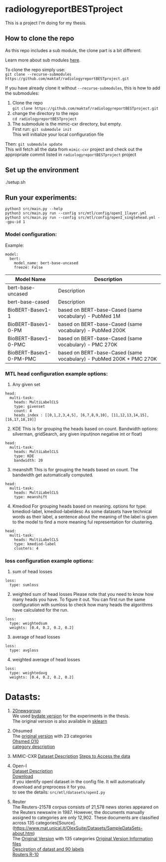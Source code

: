 # radiologyreportBESTproject
This is a project I'm doing for my thesis. 

## How to clone the repo
As this repo includes a sub module, the clone part is a bit different: 

Learn more about sub modules [here](https://git-scm.com/book/en/v2/Git-Tools-Submodules). 

To clone the repo simply use:     
`git clone --recurse-submodules https://github.com/maktaf/radiologyreportBESTproject.git`

If you have already clone it without `--recurse-submodules`, this is how to add the submodules:
1. Clone the repo    
`git clone https://github.com/maktaf/radiologyreportBESTproject.git`
2. change the directory to the repo   
`cd radiologyreportBESTproject`
3. The submodule is the mimic-cxr directory, but empty.     
First run: ```git submodule init```      
This will initialize your local configuration file     

  Then: `git submodule update`      
  This will fetch all the data from `mimic-cxr` project and check out the appropriate commit listed in `radiologyreportBESTproject` project  

## Set up the environment
./setup.sh

## Run your experiments:
`python3 src/main.py --help`       
`python3 src/main.py run --config src/mtl/config/openI_1layer.yml`      
`python3 src/main.py run --config src/mtl/config/openI_singlehead.yml --gpu-id 1`

### Model configuration:
Example:
```
model: 
  bert:
    model_name: bert-base-uncased
    freeze: False
```
| Model Name           | Description |
| ---------------------|-------------- |
| bert-base-uncased | Description       |
| bert-base-cased   | Description        |
| BioBERT-Basev1-1  | based on BERT-base-Cased (same vocabulary) - PubMed 1M |
| BioBERT-Basev1-0-PM    | based on BERT-base-Cased (same vocabulary) - PubMed 200K |
| BioBERT-Basev1-0-PMC   | based on BERT-base-Cased (same vocabulary) - PMC 270K |
| BioBERT-Basev1-0-PM-PMC   | based on BERT-base-Cased (same vocabulary) - PubMed 200K + PMC 270K |
### MTL head configuration example options:
1. Any given set
```
head: 
  multi-task:
    heads: MultiLabelCLS
    type: givenset
    count: 4
    heads_index : [[0,1,2,3,4,5], [6,7,8,9,10], [11,12,13,14,15], [16,17,18,19]]
```
2. KDE 
This is for grouping the heads based on count. 
Bandwidth options: silverman, gridSearch, any given input(non negative int or float)
```
head: 
  multi-task:
    heads: MultiLabelCLS
    type: KDE
    bandwidth: 20
```
3. meanshift
This is for grouping the heads based on count. 
The bandwidth get automatically computed. 
```
head: 
  multi-task:
    heads: MultiLabelCLS
    type: meanshift
```
4. Kmediod
For grouping heads based on meaning. 
options for type: kmediod-label, kmediod-labeldesc 
As some datasets have technical words as their label, a sentence about the meaning of the label is given to the model to find a more meaning ful representation for clustering. 
```
head: 
  multi-task:
    heads: MultiLabelCLS
    type: kmediod-label
    clusters: 4
```


### loss configuration example options:
1. sum of head losses
```
loss:
  type: sumloss
```
2. weighted sum of head losses
Please note that you need to know how many heads you have. To figure it out. You can first run the same configuration with sumloss to check how many heads the algorithms have calculated for the run. 
```
loss:
  type: weightedsum 
  weights: [0.4, 0.2, 0.2, 0.2]
```
3. average of head losses
```
loss:
  type: avgloss
```
4. weighted average of head losses
```
loss:
  type: weightedavg 
  weights: [0.4, 0.2, 0.2, 0.2]
```

# Datasts:
1. [20newsgroup](http://qwone.com/~jason/20Newsgroups/)        
We used [bydate version](http://qwone.com/~jason/20Newsgroups/20news-bydate.tar.gz) for the experiments in the thesis.       
The original version is also available in [sklearn](https://scikit-learn.org/0.19/datasets/twenty_newsgroups.html)       

2. Ohsumed            
The [original version](http://disi.unitn.eu/moschitti/corpora/ohsumed-all-docs.tar.gz) with 23 categories       
[Ohsmed O10](https://www.mat.unical.it/OlexSuite/Datasets/SampleDataSets-download.htm)       
[category description](http://disi.unitn.eu/moschitti/corpora/First-Level-Categories-of-Cardiovascular-Disease.txt)       

3. MIMIC-CXR
[Dataset Description](https://physionet.org/content/mimic-cxr/2.0.0/)
[Steps to Access the data](https://mimic.physionet.org/gettingstarted/access/)

4. Open-I         
[Dataset Description](https://openi.nlm.nih.gov/faq#collection)              
[Download](https://openi.nlm.nih.gov/imgs/collections/NLMCXR_reports.tgz)          
If you identify openI dataset in the config file. It will automatically download and preprocess it for you.         
to see the details: `src/mtl/datasets/openI.py`    

5. Reuter           
The Reuters-21578 corpus consists of 21,578 news stories appeared on the Reuters newswire in 1987. However, the documents manually assigned to categories are only 12,902. These documents are classified across 135 categories[Source].(https://www.mat.unical.it/OlexSuite/Datasets/SampleDataSets-about.htm)       
The [Original Version](http://kdd.ics.uci.edu/databases/reuters21578/reuters21578.html) with 135 categories
[Original Version Information files](http://kdd.ics.uci.edu/databases/reuters21578/README.txt)      
[Descirption of datast and 90 labels](https://martin-thoma.com/nlp-reuters/)    
[Routers R-10](https://www.mat.unical.it/OlexSuite/Datasets/data/R10/modApte.rar)            